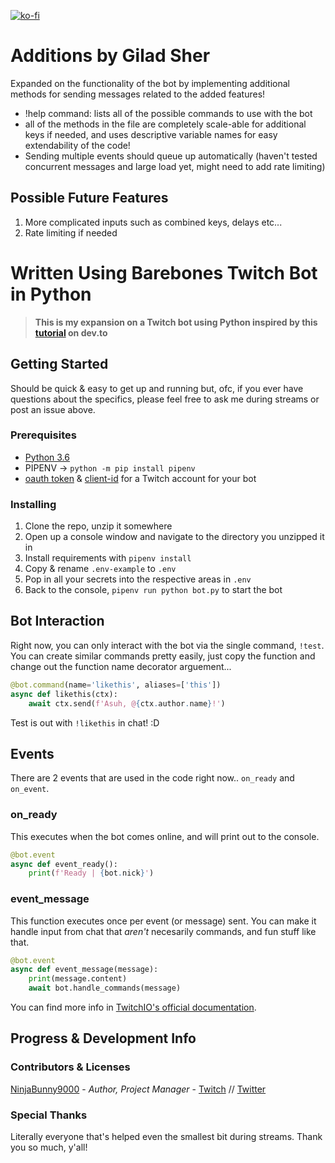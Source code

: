[![ko-fi](https://www.ko-fi.com/img/githubbutton_sm.svg)](https://ko-fi.com/Y8Y013678)

# Additions by Gilad Sher

Expanded on the functionality of the bot by implementing additional methods for sending messages related to the added features!

* !help command: lists all of the possible commands to use with the bot
* all of the methods in the file are completely scale-able for additional keys if needed, and uses descriptive variable names for easy extendability of the code!
* Sending multiple events should queue up automatically (haven't tested concurrent messages and large load yet, might need to add rate limiting)

## Possible Future Features
1. More complicated inputs such as combined keys, delays etc...
2. Rate limiting if needed

# Written Using Barebones Twitch Bot in Python

>**This is my expansion on a Twitch bot using Python inspired by this [tutorial](https://dev.to/ninjabunny9000/let-s-make-a-twitch-bot-with-python-2nd8) on dev.to**

## Getting Started

Should be quick & easy to get up and running but, ofc, if you ever have questions about the specifics, please feel free to ask me during streams or post an issue above.

### Prerequisites
- [Python 3.6](https://www.python.org/downloads/release/python-368/)
- PIPENV -> `python -m pip install pipenv`
- [oauth token](https://twitchapps.com/tmi/) & [client-id](https://dev.twitch.tv/console/apps/create) for a Twitch account for your bot

### Installing
1. Clone the repo, unzip it somewhere
2. Open up a console window and navigate to the directory you unzipped it in
3. Install requirements with `pipenv install`
4. Copy & rename `.env-example` to `.env`
5. Pop in all your secrets into the respective areas in `.env`
6. Back to the console, `pipenv run python bot.py` to start the bot

## Bot Interaction
Right now, you can only interact with the bot via the single command, `!test`. You can create similar commands pretty easily, just copy the function and change out the function name decorator arguement...

```python
@bot.command(name='likethis', aliases=['this'])
async def likethis(ctx):
    await ctx.send(f'Asuh, @{ctx.author.name}!')
```

Test is out with `!likethis` in chat! :D

## Events

There are 2 events that are used in the code right now.. `on_ready` and `on_event`.

### on_ready
This executes when the bot comes online, and will print out to the console. 
```python
@bot.event
async def event_ready():
    print(f'Ready | {bot.nick}')
```

### event_message
This function executes once per event (or message) sent. You can make it handle input from chat that *aren't* necesarily commands, and fun stuff like that.

```python
@bot.event
async def event_message(message):
    print(message.content)
    await bot.handle_commands(message)
```

You can find more info in [TwitchIO's official documentation](https://twitchio.readthedocs.io/en/rewrite/twitchio.html).


## Progress & Development Info

### Contributors & Licenses

[NinjaBunny9000](https://github.com/NinjaBunny9000) - _Author, Project Manager_ - [Twitch](https://twitch.tv/ninjabunny9000) //  [Twitter](https://twitter.com/ninjabunny9000)

### Special Thanks
Literally everyone that's helped even the smallest bit during streams. Thank you so much, y'all!
